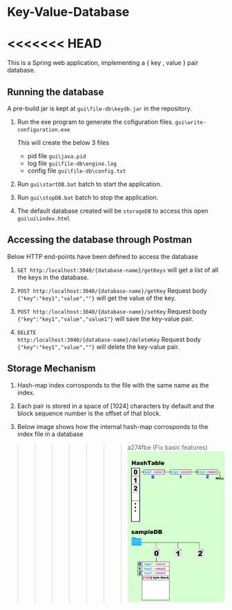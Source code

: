 # Key-Value-Database
<<<<<<< HEAD
=======
This is a Spring web application, implementing a { key , value } pair database.

## Running the database
A pre-build jar is kept at <code>gui\file-db\keydb.jar</code> in the repository.

1. Run the exe program to generate the cofiguration files.
   <code>gui\write-configuration.exe</code>

   This will create the below 3 files
   * pid file <code>gui\java.pid</code>
   * log file <code>gui\file-db\engine.log</code>
   * config file <code>gui\file-db\config.txt</code>

2. Run <code>gui\startDB.bat</code> batch to start the application.

3. Run <code>gui\stopDB.bat</code> batch to stop the application.

4. The default database created will be <code>storageDB</code> to access this
   open <code>gui\ui\index.html</code>

## Accessing the database through Postman
Below HTTP end-points have been defined to access the database

1. <code>GET http:/localhost:3040/{database-name}/getKeys</code>
   will get a list of all the keys in the database.

2. <code>POST http:/localhost:3040/{database-name}/getKey</code>
   Request body <code>{"key":"key1","value",""}</code>
   will get the value of the key.

3. <code>POST http:/localhost:3040/{database-name}/setKey</code>
   Request body <code>{"key":"key1","value","value1"}</code>
   will save the key-value pair.
   
4. <code>DELETE http:/localhost:3040/{database-name}/deleteKey</code>
   Request body <code>{"key":"key1","value",""}</code>
   will delete the key-value pair.

## Storage Mechanism

1. Hash-map index corrosponds to the file with the same name as the index.

2. Each pair is stored in a space of [1024] characters by default and the block sequence 
   number is the offset of that block.

3. Below image shows how the internal hash-map corrosponds to the index file in a database

>>>>>>> a274fbe (Fix basic features)
![alt text](https://github.com/shivam0rawat0/Key-Value-Database/blob/main/gui/db-strategy.png?raw=true)
